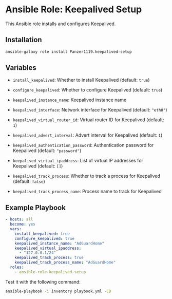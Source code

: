 # Ansible Role: Keepalived Setup

This Ansible role installs and configures Keepalived.

## Installation

```bash
ansible-galaxy role install Panzer1119.keepalived-setup
```

## Variables

- `install_keepalived`: Whether to install Keepalived (default: `true`)
- `configure_keepalived`: Whether to configure Keepalived (default: `true`)

- `keepalived_instance_name`: Keepalived instance name
- `keepalived_interface`: Network interface for Keepalived (default: `"eth0"`)
- `keepalived_virtual_router_id`: Virtual router ID for Keepalived (default: `1`)
- `keepalived_advert_interval`: Advert interval for Keepalived (default: `1`)
- `keepalived_authentication_password`: Authentication password for Keepalived (default: `"password"`)
- `keepalived_virtual_ipaddress`: List of virtual IP addresses for Keepalived (default: `[]`)

- `keepalived_track_process`: Whether to track a process for Keepalived (default: `false`)
- `keepalived_track_process_name`: Process name to track for Keepalived

## Example Playbook

```yaml
- hosts: all
  become: yes
  vars:
    install_keepalived: true
    configure_keepalived: true
    keepalived_instance_name: "AdGuardHome"
    keepalived_virtual_ipaddress:
      - "127.0.0.1/24"
    keepalived_track_process: true
    keepalived_track_process_name: "AdGuardHome"
  roles:
    - ansible-role-keepalived-setup
```

Test it with the following command:

```bash
ansible-playbook -i inventory playbook.yml -CD
```
